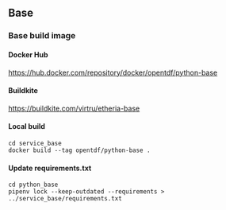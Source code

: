 ## Base

### Base build image

#### Docker Hub
https://hub.docker.com/repository/docker/opentdf/python-base

#### Buildkite
https://buildkite.com/virtru/etheria-base

#### Local build
```shell
cd service_base
docker build --tag opentdf/python-base .
```

#### Update requirements.txt
```shell
cd python_base
pipenv lock --keep-outdated --requirements > ../service_base/requirements.txt
```